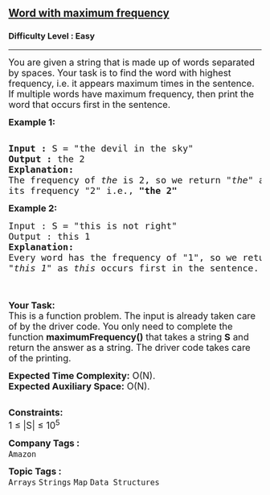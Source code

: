 <h2><a href="https://practice.geeksforgeeks.org/problems/word-with-maximum-frequency0120/1?page=1&category=Strings&difficulty=Easy&sortBy=difficulty">Word with maximum frequency</a></h2><h3>Difficulty Level : Easy</h3><hr><div class="problems_problem_content__Xm_eO"><p><span style="font-size: 18px;">You are given a string that is made up of words separated by spaces. Your task is to find the word with highest frequency, i.e. it appears maximum times in the sentence. If multiple words have maximum frequency, then print the word that occurs first in the sentence.</span></p>
<p><span style="font-size: 18px;"><strong>Example 1:</strong></span><br>&nbsp;</p>
<pre><span style="font-size: 18px;"><strong>Input :</strong> S = "the devil in the sky"
<strong>Output :</strong> the 2
<strong>Explanation:
</strong>The frequency of <em>the</em> is 2, so we return "<em>the"</em> and
its frequency "2" i.e., <strong>"the 2" 
</strong></span></pre>
<p><span style="font-size: 18px;"><strong>Example 2:</strong></span></p>
<pre><span style="font-size: 18px;">Input : S = "this is not right"
Output : this 1
<strong>Explanation:
</strong>Every word has the frequency of "1", so we return 
"<em>this 1" </em>as <em>this </em>occurs first in the sentence. 


</span></pre>
<p><span style="font-size: 18px;"><strong>Your Task:</strong><br>This is a function problem. The input is already taken care of by the driver code. You only need to complete the function <strong>maximumFrequency()</strong> that takes a string <strong>S</strong>&nbsp;and return the answer as a string. The driver code takes care of the printing.</span></p>
<p><span style="font-size: 18px;"><strong>Expected Time Complexity:</strong>&nbsp;O(N).<br><strong>Expected Auxiliary Space:</strong>&nbsp;O(N).</span></p>
<p><br><span style="font-size: 18px;"><strong>Constraints:</strong><br>1 ≤ |S| ≤ 10<sup>5</sup></span></p></div><p><span style=font-size:18px><strong>Company Tags : </strong><br><code>Amazon</code>&nbsp;<br><p><span style=font-size:18px><strong>Topic Tags : </strong><br><code>Arrays</code>&nbsp;<code>Strings</code>&nbsp;<code>Map</code>&nbsp;<code>Data Structures</code>&nbsp;